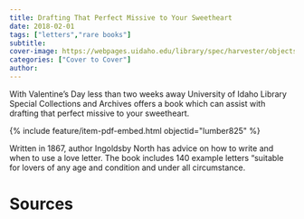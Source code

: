 ```yaml
---
title: Drafting That Perfect Missive to Your Sweetheart
date: 2018-02-01
tags: ["letters","rare books"]
subtitle: 
cover-image: https://webpages.uidaho.edu/library/spec/harvester/objects/northbookofloveletters.jpg
categories: ["Cover to Cover"]
author: 
---
```


With Valentine’s Day less than two weeks away University of Idaho Library Special Collections and Archives offers a book which can assist with drafting that perfect missive to your sweetheart.

{% include feature/item-pdf-embed.html objectid="lumber825" %}

Written in 1867, author Ingoldsby North has advice on how to write and when to use a love letter. The book includes 140 example letters “suitable for lovers of any age and condition and under all circumstance.

# Sources


